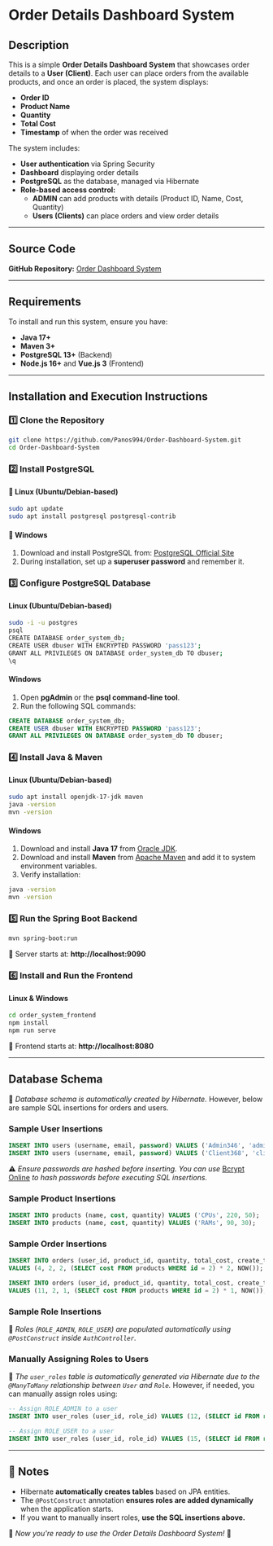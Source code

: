 # Order Details Dashboard System

## Description
This is a simple **Order Details Dashboard System** that showcases order details to a **User (Client)**. Each user can place orders from the available products, and once an order is placed, the system displays:
- **Order ID**
- **Product Name**
- **Quantity**
- **Total Cost**
- **Timestamp** of when the order was received

The system includes:
- **User authentication** via Spring Security
- **Dashboard** displaying order details
- **PostgreSQL** as the database, managed via Hibernate
- **Role-based access control:**
  - **ADMIN** can add products with details (Product ID, Name, Cost, Quantity)
  - **Users (Clients)** can place orders and view order details

---

## Source Code
**GitHub Repository:** [Order Dashboard System](https://github.com/Panos994/Order-Dashboard-System.git)

---

## Requirements
To install and run this system, ensure you have:
- **Java 17+**
- **Maven 3+**
- **PostgreSQL 13+** (Backend)
- **Node.js 16+** and **Vue.js 3** (Frontend)

---

## Installation and Execution Instructions

### 1️⃣ Clone the Repository
```sh
git clone https://github.com/Panos994/Order-Dashboard-System.git
cd Order-Dashboard-System
```

### 2️⃣ Install PostgreSQL
#### 🔹 **Linux (Ubuntu/Debian-based)**
```sh
sudo apt update
sudo apt install postgresql postgresql-contrib
```

#### 🔹 **Windows**
1. Download and install PostgreSQL from: [PostgreSQL Official Site](https://www.postgresql.org/download/windows/)
2. During installation, set up a **superuser password** and remember it.

### 3️⃣ Configure PostgreSQL Database
#### **Linux (Ubuntu/Debian-based)**
```sh
sudo -i -u postgres
psql
CREATE DATABASE order_system_db;
CREATE USER dbuser WITH ENCRYPTED PASSWORD 'pass123';
GRANT ALL PRIVILEGES ON DATABASE order_system_db TO dbuser;
\q
```

#### **Windows**
1. Open **pgAdmin** or the **psql command-line tool**.
2. Run the following SQL commands:
```sql
CREATE DATABASE order_system_db;
CREATE USER dbuser WITH ENCRYPTED PASSWORD 'pass123';
GRANT ALL PRIVILEGES ON DATABASE order_system_db TO dbuser;
```

### 4️⃣ Install Java & Maven
#### **Linux (Ubuntu/Debian-based)**
```sh
sudo apt install openjdk-17-jdk maven
java -version
mvn -version
```

#### **Windows**
1. Download and install **Java 17** from [Oracle JDK](https://www.oracle.com/java/technologies/javase/jdk17-archive-downloads.html).
2. Download and install **Maven** from [Apache Maven](https://maven.apache.org/download.cgi) and add it to system environment variables.
3. Verify installation:
```sh
java -version
mvn -version
```

### 5️⃣ Run the Spring Boot Backend
```sh
mvn spring-boot:run
```
📍 Server starts at: **http://localhost:9090**

### 6️⃣ Install and Run the Frontend
#### **Linux & Windows**
```sh
cd order_system_frontend
npm install
npm run serve
```
📍 Frontend starts at: **http://localhost:8080**

---

## Database Schema
📌 *Database schema is automatically created by Hibernate.* However, below are sample SQL insertions for orders and users.

### **Sample User Insertions**
```sql
INSERT INTO users (username, email, password) VALUES ('Admin346', 'admin346@gmail.com', '$2y$10$1GsZ6dL1BIAVzI/kPgK12.Xgyx/yrpE5idzup4Lh0rv29hgmC38Ra');
INSERT INTO users (username, email, password) VALUES ('Client368', 'client368@gmail.com','$2y$10$us.QhWwCAXXAxeUZ3N18wOhIjIsEY5yhwZcD/m6pMYC0OS5WYQ7yq');
```
⚠️ *Ensure passwords are hashed before inserting. You can use* [Bcrypt Online](https://bcrypt.online/) *to hash passwords before executing SQL insertions.*

### **Sample Product Insertions**
```sql
INSERT INTO products (name, cost, quantity) VALUES ('CPUs', 220, 50);
INSERT INTO products (name, cost, quantity) VALUES ('RAMs', 90, 30);
```

### **Sample Order Insertions**
```sql
INSERT INTO orders (user_id, product_id, quantity, total_cost, create_time)
VALUES (4, 2, 2, (SELECT cost FROM products WHERE id = 2) * 2, NOW());

INSERT INTO orders (user_id, product_id, quantity, total_cost, create_time)
VALUES (11, 2, 1, (SELECT cost FROM products WHERE id = 2) * 1, NOW());
```

### **Sample Role Insertions**
📌 *Roles (`ROLE_ADMIN`, `ROLE_USER`) are populated automatically using `@PostConstruct` inside `AuthController`.*

### **Manually Assigning Roles to Users**
📌 *The `user_roles` table is automatically generated via Hibernate due to the `@ManyToMany` relationship between `User` and `Role`.* However, if needed, you can manually assign roles using:
```sql
-- Assign ROLE_ADMIN to a user
INSERT INTO user_roles (user_id, role_id) VALUES (12, (SELECT id FROM roles WHERE name = 'ROLE_ADMIN'));

-- Assign ROLE_USER to a user
INSERT INTO user_roles (user_id, role_id) VALUES (15, (SELECT id FROM roles WHERE name = 'ROLE_USER'));
```

---

## 📌 Notes
- Hibernate **automatically creates tables** based on JPA entities.
- The `@PostConstruct` annotation **ensures roles are added dynamically** when the application starts.
- If you want to manually insert roles, **use the SQL insertions above.**

🚀 *Now you're ready to use the Order Details Dashboard System!* 🎉


